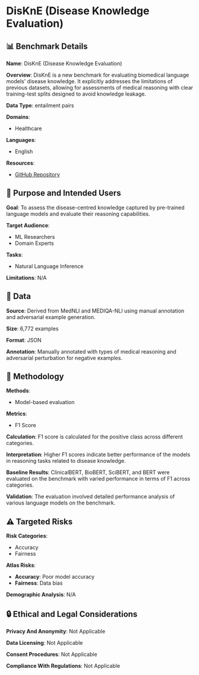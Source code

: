 # DisKnE (Disease Knowledge Evaluation)

## 📊 Benchmark Details

**Name**: DisKnE (Disease Knowledge Evaluation)

**Overview**: DisKnE is a new benchmark for evaluating biomedical language models' disease knowledge. It explicitly addresses the limitations of previous datasets, allowing for assessments of medical reasoning with clear training-test splits designed to avoid knowledge leakage.

**Data Type**: entailment pairs

**Domains**:
- Healthcare

**Languages**:
- English

**Resources**:
- [GitHub Repository](https://github.com/israa-alghanmi/DisKnE)

## 🎯 Purpose and Intended Users

**Goal**: To assess the disease-centred knowledge captured by pre-trained language models and evaluate their reasoning capabilities.

**Target Audience**:
- ML Researchers
- Domain Experts

**Tasks**:
- Natural Language Inference

**Limitations**: N/A

## 💾 Data

**Source**: Derived from MedNLI and MEDIQA-NLI using manual annotation and adversarial example generation.

**Size**: 6,772 examples

**Format**: JSON

**Annotation**: Manually annotated with types of medical reasoning and adversarial perturbation for negative examples.

## 🔬 Methodology

**Methods**:
- Model-based evaluation

**Metrics**:
- F1 Score

**Calculation**: F1 score is calculated for the positive class across different categories.

**Interpretation**: Higher F1 scores indicate better performance of the models in reasoning tasks related to disease knowledge.

**Baseline Results**: ClinicalBERT, BioBERT, SciBERT, and BERT were evaluated on the benchmark with varied performance in terms of F1 across categories.

**Validation**: The evaluation involved detailed performance analysis of various language models on the benchmark.

## ⚠️ Targeted Risks

**Risk Categories**:
- Accuracy
- Fairness

**Atlas Risks**:
- **Accuracy**: Poor model accuracy
- **Fairness**: Data bias

**Demographic Analysis**: N/A

## 🔒 Ethical and Legal Considerations

**Privacy And Anonymity**: Not Applicable

**Data Licensing**: Not Applicable

**Consent Procedures**: Not Applicable

**Compliance With Regulations**: Not Applicable
